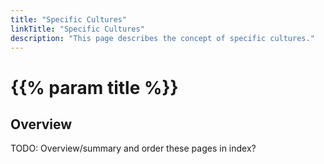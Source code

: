 ```yaml
---
title: "Specific Cultures"
linkTitle: "Specific Cultures"
description: "This page describes the concept of specific cultures."
---
```


# {{% param title %}}

## Overview

TODO: Overview/summary and order these pages in index?
